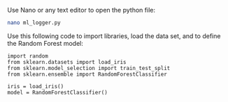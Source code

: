 Use Nano or any text editor to open the python file:

```bash
nano ml_logger.py
```


Use this following code to import libraries, load the data set, and to define the Random Forest model:


```
import random
from sklearn.datasets import load_iris
from sklearn.model_selection import train_test_split
from sklearn.ensemble import RandomForestClassifier

iris = load_iris()
model = RandomForestClassifier()
```
